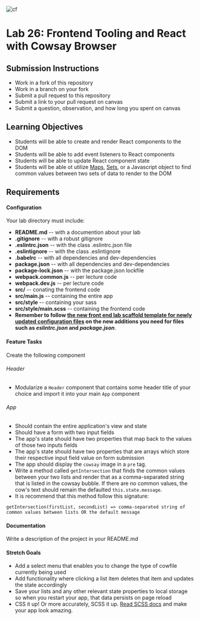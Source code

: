 ![cf](https://i.imgur.com/7v5ASc8.png)    
# Lab 26: Frontend Tooling and React with Cowsay Browser 

## Submission Instructions
  * Work in a fork of this repository
  * Work in a branch on your fork
  * Submit a pull request to this repository
  * Submit a link to your pull request on canvas
  * Submit a question, observation, and how long you spent on canvas  
  
## Learning Objectives  
* Students will be able to create and render React components to the DOM
* Students will be able to add event listeners to React components 
* Students will be able to update React component state
* Students will be able ot utilize [Maps](https://developer.mozilla.org/en-US/docs/Web/JavaScript/Reference/Global_Objects/Map), [Sets](https://developer.mozilla.org/en-US/docs/Web/JavaScript/Reference/Global_Objects/Set), or a Javascript object to find common values between two sets of data to render to the DOM

## Requirements  
#### Configuration  

Your lab directory must include:  
* **README.md** -- with a documention about your lab
* **.gitignore** -- with a robust gitignore
* **.eslintrc.json** -- with the class .eslintrc.json file
* **.eslintignore** -- with the class .eslintignore
* **.babelrc** -- with all dependencies and dev-dependencies 
* **package.json** -- with all dependencies and dev-dependencies 
* **package-lock.json** -- with the package.json lockfile
* **webpack.common.js** -- per lecture code
* **webpack.dev.js** -- per lecture code
* **src/** -- conating the frontend code
* **src/main.js** -- containing the entire app
* **src/style** -- containing your sass
* **src/style/main.scss** -- containing the frontend code
* **Remember to follow [the new front end lab scaffold template for newly updated configuration files](https://github.com/codefellows/seattle-javascript-401d25/tree/master/00-FRONTEND-lab-scaffold-template) on the new additions you need for files such as *eslintrc.json* and *package.json***. 


 
#### Feature Tasks  
Create the following component
###### Header
* Modularize a `Header` component that contains some header title of your choice and import it into your main `App` component
###### App
* Should contain the entire application's view and state
* Should have a form with two input fields
* The app's state should have two properties that map back to the values of those two inputs fields
* The app's state should have two properties that are arrays which store their respective input field value on form submission
* The app should display the `cowsay` image in a `pre` tag. 
* Write a method called `getIntersection` that finds the common values between your two lists and render that as a comma-separated string that is listed in the cowsay bubble. If there are no common values, the cow's text should remain the defaulted `this.state.message`.
* It is recommend that this method follow this signature:
```
getIntersection(firstList, secondList) => comma-separated string of common values between lists OR the default message
```

####  Documentation  
Write a description of the project in your README.md

#### Stretch Goals
* Add a select menu that enables you to change the type of cowfile currently being used
* Add functionality where clicking a list item deletes that item and updates the state accordingly
* Save your lists and any other relevant state properties to local storage so when you restart your app, that data persists on page reload
* CSS it up! Or more accurately, SCSS it up. [Read SCSS docs](https://sass-lang.com/guide) and make your app look amazing. 
